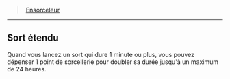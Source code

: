 ﻿---
!ClassFeatureItem
Id: sorcerer_hd.md#sort-étendu
ParentLink: sorcerer_hd.md#ensorceleur
Name: Sort étendu
ParentName: Ensorceleur
NameLevel: 2
Attributes: {}
---
> [Ensorceleur](hd_sorcerer.md)

---

## Sort étendu

Quand vous lancez un sort qui dure 1 minute ou plus, vous pouvez dépenser 1 point de sorcellerie pour doubler sa durée jusqu'à un maximum de 24 heures.

